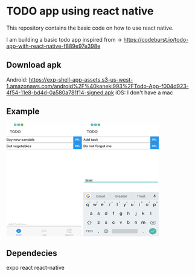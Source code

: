 # TODO app using react native

This repository contains the  basic code on how to use react native.

I am building a basic todo app inspired from -> https://codeburst.io/todo-app-with-react-native-f889e97e398e
## Download apk
Android: https://exp-shell-app-assets.s3-us-west-1.amazonaws.com/android%2F%40kaneki993%2FTodo-App-f004d923-4f54-11e8-bd4d-0a580a781f14-signed.apk
iOS: I don't have a mac

## Example 
<img src="./assets/images/screenshot1.png" width="200" height="300" style="padding: 5" /> <img src="./assets/images/screenshot3.png" width="200" height="300" style="padding: 5"/>


## Dependecies
expo 
react
react-native 